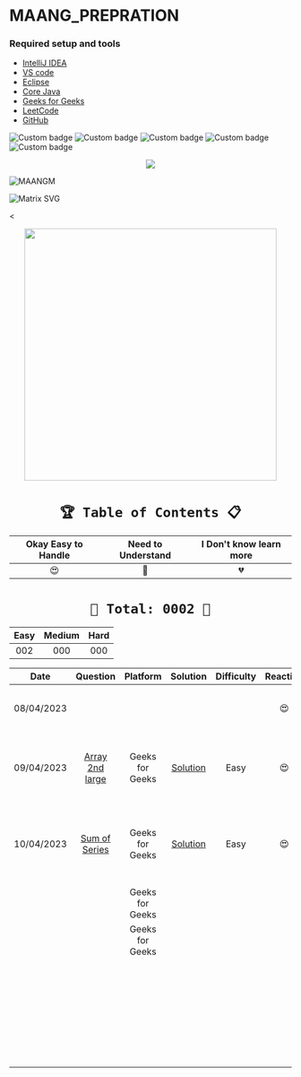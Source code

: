 # MAANG_PREPRATION




### Required setup and tools

- [IntelliJ IDEA ](https://www.jetbrains.com/idea/)
- [VS code](https://code.visualstudio.com/)
- [Eclipse](https://www.eclipse.org/)
- [Core Java](https://docs.oracle.com/en/java/)
- [Geeks for Geeks](https://practice.geeksforgeeks.org/home)
- [LeetCode](https://leetcode.com/)
- [GitHub](https://github.com/)





![Custom badge](https://img.shields.io/badge/Repo-Started-brightgreen)   ![Custom badge](https://img.shields.io/badge/MAANG-Prepration-ff69b4)
![Custom badge](https://img.shields.io/badge/ARRAYS-Started-green)      ![Custom badge](https://img.shields.io/badge/LinkedList-NotYet-yellow)
![Custom badge](https://img.shields.io/badge/YOGESH-OnDuty-ff69b4)





<p align="center">
    <a href="https://github.com/yogeshjoga/MAANG_PREPRATION#readme" target="_blank"> <img src="https://readme-typing-svg.herokuapp.com?font=Tourney&center=true&vCenter=true&color=2CFF00&size=65&pause=750&width=1280&height=80&lines=The+Complete+MAANG+Preparation"/> </a>
</p>




![MAANGM](https://user-images.githubusercontent.com/36118169/230730170-3574e442-8073-45bf-a91a-4ed2f299b859.gif)

![Matrix SVG](https://raw.githubusercontent.com/rodrigograca31/rodrigograca31/master/matrix.svg)

<

<p align="center">
    <img src="https://readme-jokes.vercel.app/api" width="450px" />
</p>

 <div align="center">


# `🏆 Table of Contents 📋`

| Okay Easy to Handle  |  Need to Understand   | I Don't know learn more  |
|:--------------------:|:---------------------:|:------------------------:|
|          😍          |          🥵           |            💔            |


# ` 💝 Total: 0002 💝 `

| Easy | Medium | Hard |
|:----:|:------:|:----:|
| 002  |  000   | 000  |


|    Date    |                        Question                        |           Platform            |            Solution             | Difficulty | Reaction |                           Description                           |
|:----------:|:------------------------------------------------------:|:-----------------------------:|:-------------------------------:|:----------:|:--------:|:---------------------------------------------------------------:|
| 08/04/2023 |                                                        |                               |                                 |            |    😍    |               Ntg solved today just setup the env               |
| 09/04/2023 |         [Array 2nd large](https://rb.gy/1ijnm)         |        Geeks for Geeks        | [Solution](https://rb.gy/8fab9) |    Easy    |    😍    | with out sort the array need to solve this problem little hard! |           
| 10/04/2023 |          [Sum of Series](https://rb.gy/qssid)          |        Geeks for Geeks        | [Solution](https://rb.gy/8fab9) |    Easy    |    😍    |  Need to know about MATH formula to solve lets understand math  |   
|            |                                                        |        Geeks for Geeks        |                                 |            |          |                                                                 |   
|            |                                                        |        Geeks for Geeks        |                                 |            |          |                                                                 |   
|            |                                                        |                               |                                 |            |          |                                                                 |   
|            |                                                        |                               |                                 |            |          |                                                                 |   
|            |                                                        |                               |                                 |            |          |                                                                 |   
|            |                                                        |                               |                                 |            |          |                                                                 |   
|            |                                                        |                               |                                 |            |          |                                                                 |   
|            |                                                        |                               |                                 |            |          |                                                                 |   
|            |                                                        |                               |                                 |            |          |                                                                 |   
|            |                                                        |                               |                                 |            |          |                                                                 |   
|            |                                                        |                               |                                 |            |          |                                                                 |   
|            |                                                        |                               |                                 |            |          |                                                                 |   
|            |                                                        |                               |                                 |            |          |                                                                 |   
|            |                                                        |                               |                                 |            |          |                                                                 |   
|            |                                                        |                               |                                 |            |          |                                                                 |   
|            |                                                        |                               |                                 |            |          |                                                                 |   
|            |                                                        |                               |                                 |            |          |                                                                 |   
|            |                                                        |                               |                                 |            |          |                                                                 |   
|            |                                                        |                               |                                 |            |          |                                                                 |   
|            |                                                        |                               |                                 |            |          |                                                                 |   
|            |                                                        |                               |                                 |            |          |                                                                 |   
|            |                                                        |                               |                                 |            |          |                                                                 |   
|            |                                                        |                               |                                 |            |          |                                                                 |   
|            |                                                        |                               |                                 |            |          |                                                                 |   
|            |                                                        |                               |                                 |            |          |                                                                 |   
|            |                                                        |                               |                                 |            |          |                                                                 |   
|            |                                                        |                               |                                 |            |          |                                                                 |   
|            |                                                        |                               |                                 |            |          |                                                                 |   
|            |                                                        |                               |                                 |            |          |                                                                 |   
|            |                                                        |                               |                                 |            |          |                                                                 |   
|            |                                                        |                               |                                 |            |          |                                                                 |   
|            |                                                        |                               |                                 |            |          |                                                                 |   
|            |                                                        |                               |                                 |            |          |                                                                 |   
|            |                                                        |                               |                                 |            |          |                                                                 |   



</div>




